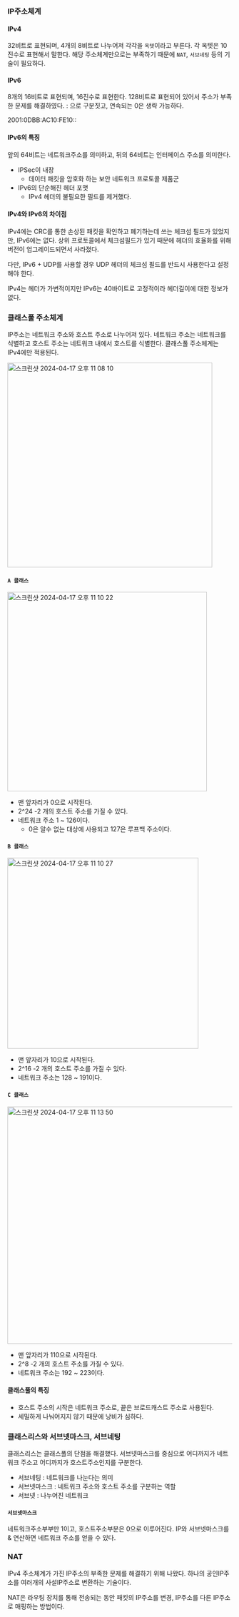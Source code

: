 ### IP주소체계

#### IPv4

32비트로 표현되며, 4개의 8비트로 나누어져 각각을 `옥텟`이라고 부른다. 각 옥텟은 10진수로 표현해서 말한다.
해당 주소체계만으로는 부족하기 때문에 `NAT`, `서브네팅` 등의 기술이 필요하다.

#### IPv6

8개의 16비트로 표현되며, 16진수로 표현한다. 128비트로 표현되어 있어서 주소가 부족한 문제를 해결하였다.
: 으로 구분짓고, 연속되는 0은 생략 가능하다.

2001:0DBB:AC10:FE10::

#### IPv6의 특징

앞의 64비트는 네트워크주소를 의미하고, 뒤의 64비트는 인터페이스 주소를 의미한다.

- IPSec이 내장
  - 데이터 패킷을 암호화 하는 보안 네트워크 프로토콜 제품군
- IPv6의 단순해진 헤더 포맷
  - IPv4 헤더의 불필요한 필드를 제거했다.

#### IPv4와 IPv6의 차이점

IPv4에는 CRC를 통한 손상된 패킷을 확인하고 폐기하는데 쓰는 체크섬 필드가 있었지만, IPv6에는 없다.
상위 프로토콜에서 체크섬필드가 있기 때문에 헤더의 효율화를 위해 버전이 업그레이드되면서 사라졌다.

다만, IPv6 + UDP를 사용할 경우 UDP 헤더의 체크섬 필드를 반드시 사용한다고 설정해야 한다.

IPv4는 헤더가 가변적이지만 IPv6는 40바이트로 고정적이라 헤더길이에 대한 정보가 없다.

### 클래스풀 주소체계

IP주소는 네트워크 주소와 호스트 주소로 나누어져 있다. 네트워크 주소는 네트워크를 식별하고 호스트 주소는 네트워크 내에서 호스트를 식별한다.
클래스풀 주소체계는 IPv4에만 적용된다.

<img width="459" alt="스크린샷 2024-04-17 오후 11 08 10" src="https://gist.github.com/assets/78193416/12c99044-75ef-4284-940a-8e2a14c938b3">

#### `A 클래스`

<img width="447" alt="스크린샷 2024-04-17 오후 11 10 22" src="https://gist.github.com/assets/78193416/016f1175-a34c-4b75-9768-fb8de83ce5e0">

- 맨 앞자리가 0으로 시작된다.
- 2^24 -2 개의 호스트 주소를 가질 수 있다.
- 네트워크 주소 1 ~ 126이다.
  - 0은 알수 없는 대상에 사용되고 127은 루프백 주소이다.

#### `B 클래스`

<img width="428" alt="스크린샷 2024-04-17 오후 11 10 27" src="https://gist.github.com/assets/78193416/a3fd0710-a2b4-4c24-a6e5-553f868f0a29">

- 맨 앞자리가 10으로 시작된다.
- 2^16 -2 개의 호스트 주소를 가질 수 있다.
- 네트워크 주소는 128 ~ 191이다.

#### `C 클래스`

<img width="532" alt="스크린샷 2024-04-17 오후 11 13 50" src="https://gist.github.com/assets/78193416/c708e223-abb9-47b1-af7d-2cea53fa0dd4">

- 맨 앞자리가 110으로 시작된다.
- 2^8 -2 개의 호스트 주소를 가질 수 있다.
- 네트워크 주소는 192 ~ 223이다.

#### 클래스풀의 특징

- 호스트 주소의 시작은 네트워크 주소로, 끝은 브로드캐스트 주소로 사용된다.
- 세밀하게 나눠어지지 않기 때문에 낭비가 심하다.

### 클래스리스와 서브넷마스크, 서브네팅

클래스리스는 클래스풀의 단점을 해결했다. 서브넷마스크를 중심으로 어디까지가 네트워크 주소고 어디까지가 호스트주소인지를 구분한다.

- 서브네팅 : 네트워크를 나눈다는 의미
- 서브넷마스크 : 네트워크 주소와 호스트 주소를 구분하는 역할
- 서브넷 : 나누어진 네트워크

#### `서브넷마스크`

네트워크주소부부만 1이고, 호스트주소부분은 0으로 이루어진다.
IP와 서브넷마스크를 & 연산하면 네트워크 주소를 얻을 수 있다.

### NAT

IPv4 주소체계가 가진 IP주소의 부족한 문제를 해결하기 위해 나왔다. 하나의 공인IP주소를 여러개의 사설IP주소로 변환하는 기술이다.

NAT은 라우팅 장치를 통해 전송되는 동안 패킷의 IP주소를 변경, IP주소를 다른 IP주소로 매핑하는 방법이다.
